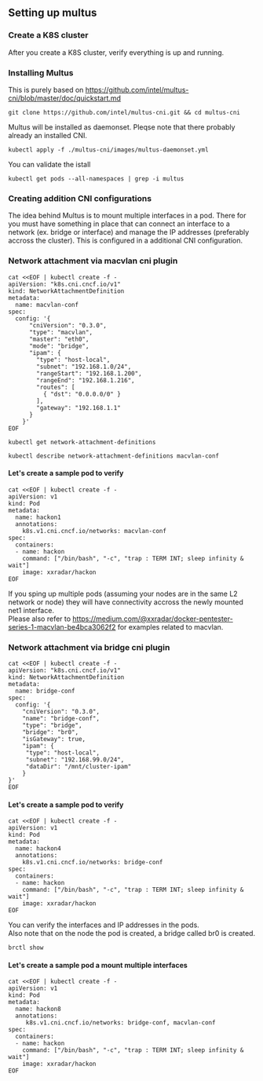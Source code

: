 ## Setting up multus 

### Create a K8S cluster
After you create a K8S cluster, verify everything is up and running.

### Installing Multus
This is purely based on  https://github.com/intel/multus-cni/blob/master/doc/quickstart.md
```
git clone https://github.com/intel/multus-cni.git && cd multus-cni
```
Multus will be installed as daemonset. Pleqse note that there probably already an installed CNI.
```
kubectl apply -f ./multus-cni/images/multus-daemonset.yml
```
You can validate the istall 
```
kubectl get pods --all-namespaces | grep -i multus
```
### Creating addition CNI configurations
The idea behind Multus is to mount multiple interfaces in a pod. There for you must have something in place that can connect an interface to a network (ex. bridge or interface) and manage the IP addresses (preferably accross the cluster). This is  configured in a additional CNI configuration.

### Network attachment via macvlan cni plugin
```
cat <<EOF | kubectl create -f -
apiVersion: "k8s.cni.cncf.io/v1"
kind: NetworkAttachmentDefinition
metadata:
  name: macvlan-conf
spec:
  config: '{
      "cniVersion": "0.3.0",
      "type": "macvlan",
      "master": "eth0",
      "mode": "bridge",
      "ipam": {
        "type": "host-local",
        "subnet": "192.168.1.0/24",
        "rangeStart": "192.168.1.200",
        "rangeEnd": "192.168.1.216",
        "routes": [
          { "dst": "0.0.0.0/0" }
        ],
        "gateway": "192.168.1.1"
      }
    }'
EOF
```
```
kubectl get network-attachment-definitions
```
```
kubectl describe network-attachment-definitions macvlan-conf
```
#### Let's create a sample pod to verify
```
cat <<EOF | kubectl create -f -
apiVersion: v1
kind: Pod
metadata:
  name: hackon1
  annotations:
    k8s.v1.cni.cncf.io/networks: macvlan-conf
spec:
  containers:
  - name: hackon
    command: ["/bin/bash", "-c", "trap : TERM INT; sleep infinity & wait"]
    image: xxradar/hackon
EOF
```
If you sping up multiple pods (assuming your nodes are in the same L2 network or node) they will have connectivity accross the newly mounted net1 interface.<br>
Please also refer to https://medium.com/@xxradar/docker-pentester-series-1-macvlan-be4bca3062f2  for examples related to macvlan.

### Network attachment via bridge cni plugin
```
cat <<EOF | kubectl create -f -
apiVersion: "k8s.cni.cncf.io/v1"
kind: NetworkAttachmentDefinition
metadata:
  name: bridge-conf
spec:
  config: '{
    "cniVersion": "0.3.0",
    "name": "bridge-conf",
    "type": "bridge",
    "bridge": "br0",
    "isGateway": true,
    "ipam": {
     "type": "host-local",
     "subnet": "192.168.99.0/24",
     "dataDir": "/mnt/cluster-ipam"
    }
}'
EOF
```
#### Let's create a sample pod to verify
```
cat <<EOF | kubectl create -f -
apiVersion: v1
kind: Pod
metadata:
  name: hackon4
  annotations:
    k8s.v1.cni.cncf.io/networks: bridge-conf
spec:
  containers:
  - name: hackon
    command: ["/bin/bash", "-c", "trap : TERM INT; sleep infinity & wait"]
    image: xxradar/hackon
EOF
```
You can verify the interfaces and IP addresses in the pods. <br>
Also note that on the node the pod is created, a bridge called br0 is created.
```
brctl show
```
#### Let's create a sample pod a mount multiple interfaces
```
cat <<EOF | kubectl create -f -
apiVersion: v1
kind: Pod
metadata:
  name: hackon8
  annotations:
     k8s.v1.cni.cncf.io/networks: bridge-conf, macvlan-conf
spec:
  containers:
  - name: hackon
    command: ["/bin/bash", "-c", "trap : TERM INT; sleep infinity & wait"]
    image: xxradar/hackon
EOF
```

